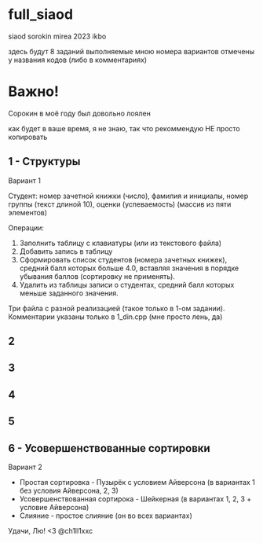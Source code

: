# full_siaod
siaod sorokin mirea 2023 ikbo

здесь будут 8 заданий
выполняемые мною номера вариантов отмечены у названия кодов
(либо в комментариях)

# Важно!
Сорокин в моё году был довольно лоялен

как будет в ваше время, я не знаю, так что рекоммендую
НЕ просто копировать

## 1 - Структуры
Вариант 1

Студент: номер зачетной книжки (число), фамилия и инициалы, номер
группы (текст длиной 10), оценки (успеваемость) (массив из пяти
элементов)

Операции:
1) Заполнить таблицу с клавиатуры (или из текстового файла)
2) Добавить запись в таблицу
3) Сформировать список студентов (номера зачетных книжек),
средний балл которых больше 4.0, вставляя значения в порядке
убывания баллов (сортировку не применять).
4) Удалить из таблицы записи о студентах, средний балл которых
меньше заданного значения.

Три файла с разной реализацией (такое только в 1-ом задании).
Комментарии указаны только в 1_din.cpp (мне просто лень, да)

## 2


## 3


## 4


## 5


## 6 - Усовершенствованные сортировки
Вариант 2
* Простая сортировка - Пузырёк с условием Айверсона (в вариантах 1 без условия Айверсона, 2, 3)
* Усовершенствованная сортирока - Шейкерная (в вариантах 1, 2, 3 + условие Айверсона)
* Слияние - простое слияние (он во всех вариантах)

Удачи, Лю! <3
@ch1ll1xxc
